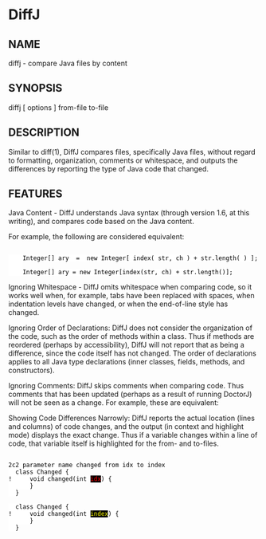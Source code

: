 DiffJ
=====

NAME
----

diffj - compare Java files by content

SYNOPSIS
--------

diffj [ options ] from-file to-file

DESCRIPTION
-----------

Similar to diff(1), DiffJ compares files, specifically Java files, without
regard to formatting, organization, comments or whitespace, and outputs the
differences by reporting the type of Java code that changed.

FEATURES
--------

Java Content - DiffJ understands Java syntax (through version 1.6, at this
writing), and compares code based on the Java content.

For example, the following are considered equivalent:

<pre><code><span style="color: black; background: white">
    Integer[] ary  =  new Integer[ index( str, ch ) + str.length( ) ];
    
    Integer[] ary = new Integer[index(str, ch) + str.length()];
</span></code></pre>



Ignoring Whitespace - DiffJ omits whitespace when comparing code, so it works
well when, for example, tabs have been replaced with spaces, when indentation
levels have changed, or when the end-of-line style has changed.



Ignoring Order of Declarations: DiffJ does not consider the organization of the
code, such as the order of methods within a class. Thus if methods are reordered
(perhaps by accessibility), DiffJ will not report that as being a difference,
since the code itself has not changed. The order of declarations applies to all
Java type declarations (inner classes, fields, methods, and constructors).

Ignoring Comments: DiffJ skips comments when comparing code. Thus comments that
has been updated (perhaps as a result of running DoctorJ) will not be seen as a
change. For example, these are equivalent:




Showing Code Differences Narrowly: DiffJ reports the actual location (lines and
columns) of code changes, and the output (in context and highlight mode)
displays the exact change. Thus if a variable changes within a line of code,
that variable itself is highlighted for the from- and to-files.

<pre><code><span style="color: black; background: white">
2c2 parameter name changed from idx to index
  class Changed {
!     void changed(int <span style="color: red; background: black">idx</span>) {
      }
  }

  class Changed {
!     void changed(int <span style="color: yellow; background: black">index</span>) {
      }
  }
</span></code></pre>
